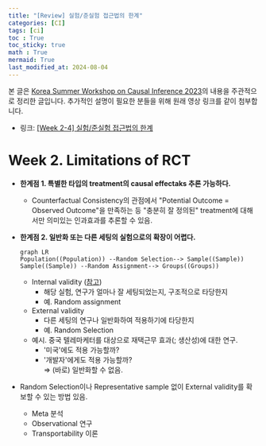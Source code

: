 ```yaml
---
title: "[Review] 실험/준실험 접근법의 한계"
categories: [CI]
tags: [ci]
toc : True
toc_sticky: true
math : True
mermaid: True
last_modified_at: 2024-08-04
---
```


본 글은 [Korea Summer Workshop on Causal Inference 2023](https://www.youtube.com/playlist?list=PLKKkeayRo4PUyqxgszL-biEZOOA9j61HT)의 내용을 주관적으로 정리한 글입니다. 추가적인 설명이 필요한 분들을 위해 원래 영상 링크를 같이 첨부합니다. 

- 링크: [[Week 2-4] 실험/준실험 접근법의 한계](https://www.youtube.com/watch?v=H48usbXDS1A&list=PLKKkeayRo4PUyqxgszL-biEZOOA9j61HT&index=8)


# Week 2. Limitations of RCT
- **한계점 1. 특별한 타입의 treatment의 causal effectaks 추론 가능하다.**
	- Counterfactual Consistency의 관점에서 "Potential Outcome = Observed Outcome"을 만족하는 등 "충분히 잘 정의된" treatment에 대해서만 의미있는 인과효과를 추론할 수 있음.
- **한계점 2. 일반화 또는 다른 세팅의 실험으로의 확장이 어렵다.**
	```mermaid
	graph LR
	Population((Population)) --Random Selection--> Sample((Sample))
	Sample((Sample)) --Random Assignment--> Groups((Groups))
	```
	- Internal validity ([참고](https://www.verywellmind.com/internal-and-external-validity-4584479))
		- 해당 실험, 연구가 얼마나 잘 세팅되었는지, 구조적으로 타당한지
		- 예. Random assignment
	- External validity
		- 다른 세팅의 연구나 일반화하여 적용하기에 타당한지
		- 예. Random Selection
	- 예시. 중국 텔레마케터를 대상으로 재택근무 효과(; 생산성)에 대한 연구.
		- '미국'에도 적용 가능할까?
		- '개발자'에게도 적용 가능할까?   
		$\Rightarrow$ (바로) 일반화할 수 없음.

- Random Selection이나 Representative sample 없이 External validity를 확보할 수 있는 방법 있음.
	- Meta 분석
	- Observational 연구
	- Transportability 이론

